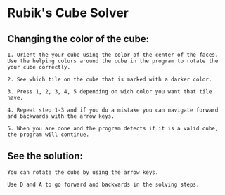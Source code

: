 # Rubik's Cube Solver
## Changing the color of the cube:
    1. Orient the your cube using the color of the center of the faces. Use the helping colors around the cube in the program to rotate the your cube correctly.

    2. See which tile on the cube that is marked with a darker color.

    3. Press 1, 2, 3, 4, 5 depending on wich color you want that tile have.

    4. Repeat step 1-3 and if you do a mistake you can navigate forward and backwards with the arrow keys.

    5. When you are done and the program detects if it is a valid cube, the program will continue.

## See the solution:
    You can rotate the cube by using the arrow keys.

    Use D and A to go forward and backwards in the solving steps.